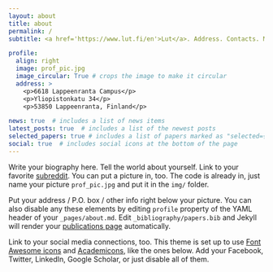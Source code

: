 ```yaml
---
layout: about
title: about
permalink: /
subtitle: <a href='https://www.lut.fi/en'>Lut</a>. Address. Contacts. Moto. Etc.

profile:
  align: right
  image: prof_pic.jpg
  image_circular: True # crops the image to make it circular
  address: >
    <p>6618 Lappeenranta Campus</p>
    <p>Yliopistonkatu 34</p>
    <p>53850 Lappeenranta, Finland</p>

news: true  # includes a list of news items
latest_posts: true  # includes a list of the newest posts
selected_papers: true # includes a list of papers marked as "selected={true}"
social: true  # includes social icons at the bottom of the page
---
```


Write your biography here. Tell the world about yourself. Link to your favorite [subreddit](http://reddit.com). You can put a picture in, too. The code is already in, just name your picture `prof_pic.jpg` and put it in the `img/` folder.

Put your address / P.O. box / other info right below your picture. You can also disable any these elements by editing `profile` property of the YAML header of your `_pages/about.md`. Edit `_bibliography/papers.bib` and Jekyll will render your [publications page](/al-folio/publications/) automatically.

Link to your social media connections, too. This theme is set up to use [Font Awesome icons](http://fortawesome.github.io/Font-Awesome/) and [Academicons](https://jpswalsh.github.io/academicons/), like the ones below. Add your Facebook, Twitter, LinkedIn, Google Scholar, or just disable all of them.
